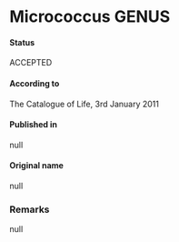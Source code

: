 # Micrococcus GENUS

#### Status
ACCEPTED

#### According to
The Catalogue of Life, 3rd January 2011

#### Published in
null

#### Original name
null

### Remarks
null